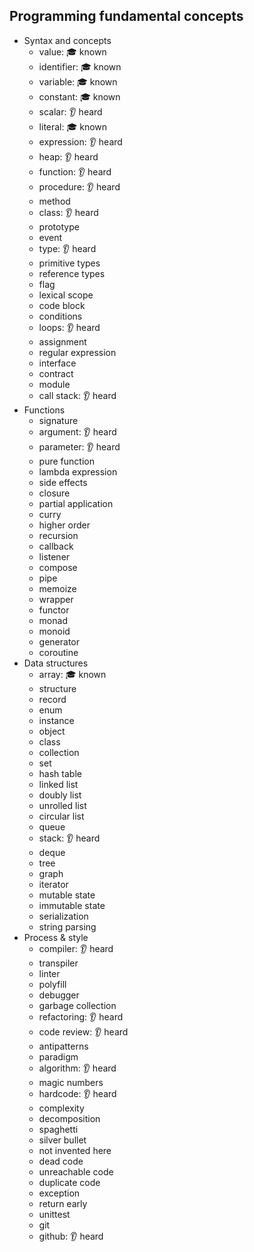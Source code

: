 ## Programming fundamental concepts

- Syntax and concepts
  - value: 🎓 known
  - identifier: 🎓 known
  - variable: 🎓 known
  - constant: 🎓 known
  - scalar: 👂 heard 
  - literal: 🎓 known
  - expression: 👂 heard 
  - heap: 👂 heard 
  - function: 👂 heard 
  - procedure: 👂 heard 
  - method
  - class: 👂 heard 
  - prototype
  - event
  - type: 👂 heard 
  - primitive types
  - reference types
  - flag
  - lexical scope
  - code block
  - conditions
  - loops: 👂 heard 
  - assignment
  - regular expression
  - interface
  - contract
  - module
  - call stack: 👂 heard 
- Functions
  - signature
  - argument: 👂 heard 
  - parameter: 👂 heard 
  - pure function
  - lambda expression
  - side effects
  - closure
  - partial application
  - curry
  - higher order
  - recursion
  - callback
  - listener
  - compose
  - pipe
  - memoize
  - wrapper
  - functor
  - monad
  - monoid
  - generator
  - coroutine
- Data structures
  - array: 🎓 known
  - structure
  - record
  - enum
  - instance
  - object
  - class
  - collection
  - set
  - hash table
  - linked list
  - doubly list
  - unrolled list
  - circular list
  - queue
  - stack: 👂 heard 
  - deque
  - tree
  - graph
  - iterator
  - mutable state
  - immutable state
  - serialization
  - string parsing
- Process & style
  - compiler: 👂 heard 
  - transpiler
  - linter
  - polyfill
  - debugger
  - garbage collection
  - refactoring: 👂 heard 
  - code review: 👂 heard 
  - antipatterns
  - paradigm
  - algorithm: 👂 heard 
  - magic numbers
  - hardcode: 👂 heard 
  - complexity
  - decomposition
  - spaghetti
  - silver bullet
  - not invented here
  - dead code
  - unreachable code
  - duplicate code
  - exception
  - return early
  - unittest
  - git
  - github: 👂 heard 
